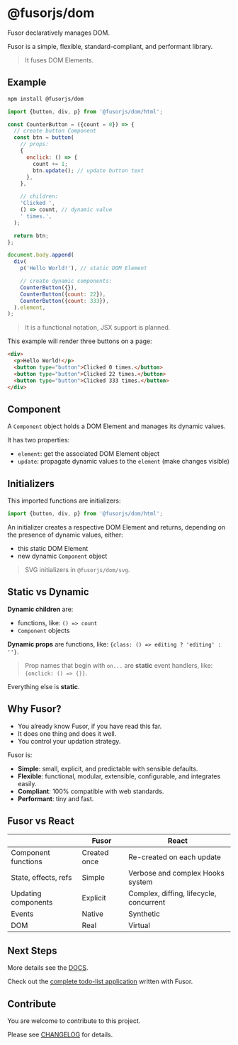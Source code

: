 # @fusorjs/dom

Fusor declaratively manages DOM.

Fusor is a simple, flexible, standard-compliant, and performant library.

> It fuses DOM Elements.

## Example

```sh
npm install @fusorjs/dom
```

```js
import {button, div, p} from '@fusorjs/dom/html';

const CounterButton = ({count = 0}) => {
  // create button Component
  const btn = button(
    // props:
    {
      onclick: () => {
        count += 1;
        btn.update(); // update button text
      },
    },

    // children:
    'Clicked ',
    () => count, // dynamic value
    ' times.',
  );

  return btn;
};

document.body.append(
  div(
    p('Hello World!'), // static DOM Element

    // create dynamic components:
    CounterButton({}),
    CounterButton({count: 22}),
    CounterButton({count: 333}),
  ).element,
);
```

> It is a functional notation, JSX support is planned.

This example will render three buttons on a page:

```html
<div>
  <p>Hello World!</p>
  <button type="button">Clicked 0 times.</button>
  <button type="button">Clicked 22 times.</button>
  <button type="button">Clicked 333 times.</button>
</div>
```

## Component

A `Component` object holds a DOM Element and manages its dynamic values.

It has two properties:

- `element`: get the associated DOM Element object
- `update`: propagate dynamic values to the `element` (make changes visible)

## Initializers

This imported functions are initializers:

```js
import {button, div, p} from '@fusorjs/dom/html';
```

An initializer creates a respective DOM Element and returns, depending on the presence of dynamic values, either:

- this static DOM Element
- new dynamic `Component` object

> SVG initializers in `@fusorjs/dom/svg`.

## Static vs Dynamic

**Dynamic children** are:

- functions, like: `() => count`
- `Component` objects

**Dynamic props** are functions, like: `{class: () => editing ? 'editing' : ''}`.

> Prop names that begin with `on...` are **static** event handlers, like: `{onclick: () => {}}`.

Everything else is **static**.

## Why Fusor?

- You already know Fusor, if you have read this far.
- It does one thing and does it well.
- You control your updation strategy.

Fusor is:

- **Simple**: small, explicit, and predictable with sensible defaults.
- **Flexible**: functional, modular, extensible, configurable, and integrates easily.
- **Compliant**: 100% compatible with web standards.
- **Performant**: tiny and fast.

## Fusor vs React

|                      | Fusor        | React                                   |
| -------------------- | ------------ | --------------------------------------- |
| Component functions  | Created once | Re-created on each update               |
| State, effects, refs | Simple       | Verbose and complex Hooks system        |
| Updating components  | Explicit     | Complex, diffing, lifecycle, concurrent |
| Events               | Native       | Synthetic                               |
| DOM                  | Real         | Virtual                                 |

## Next Steps

More details see the [DOCS](DOCS.md).

Check out the [complete todo-list application](https://github.com/fusorjs/todomvc) written with Fusor.

## Contribute

You are welcome to contribute to this project.

Please see [CHANGELOG](CHANGELOG.md) for details.
